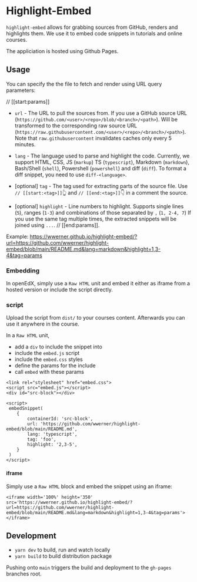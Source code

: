 # Highlight-Embed

`highlight-embed` allows for grabbing sources from GitHub, renders and highlights them.
We use it to embed code snippets in tutorials and online courses.

The appliciation is hosted using Github Pages.

## Usage

You can specify the the file to fetch and render using URL query parameters:

// [[start:params]]
* `url` - The URL to pull the sources from. If you use a GitHub source URL (`https://github.com/<user>/<repo>/blob/<branch>/<path>`).
Will be transformed to the corresponding raw source URL (`https://raw.githubusercontent.com/<user>/<repo>/<branch>/<path>`).
Note that `raw.githubusercontent` invalidates caches only every 5 minutes.

* `lang` - The language used to parse and highlight the code.
Currently, we support HTML, CSS, JS (`markup`) TS (`typescript`), Markdown (`markdown`), Bash/Shell (`shell`), Powershell (`powershell`) and diff (`diff`). To format a diff snippet, you need to use `diff-<language>`.


* [optional] `tag` - The tag used for extracting parts of the source file. 
Use `// [[start:<tag>]]`👆 and `// [[end:<tag>]]`👇 in a comment the source.  

* [optional] `highlight` - Line numbers to highlight. 
Supports single lines (`5`), ranges (`1-3`) and combinations of those separated by `,` (`1, 2-4, 7`)
If you use the same tag multiple times, the extracted snippets will be joined using `...`.
// [[end:params]].

Example: https://wwerner.github.io/highlight-embed/?url=https://github.com/wwerner/highlight-embed/blob/main/README.md&lang=markdown&highlight=1,3-4&tag=params

### Embedding

In openEdX, simply use a `Raw HTML` unit and embed it either as iframe from a hosted version or include the script directly.

### script

Upload the script from `dist/` to your courses content. Afterwards you can use it anywhere in the course.

In a `Raw HTML` unit,

* add a `div` to include the snippet into
* include the `embed.js` script
* include the `embed.css` styles
* define the params for the include
* call `embed` with these params

```
<link rel="stylesheet" href="embed.css">
<script src="embed.js"></script>
<div id="src-block"></div>

<script>
 embedSnippet(
    {
        containerId: 'src-block',
        url: 'https://github.com/wwerner/highlight-embed/blob/main/README.md',
        lang: 'typescript',
        tag: 'foo',
        highlight: '2,3-5',
    }
 )
</script>
```

#### iframe
Simply use a `Raw HTML` block and embed the snippet using an iframe:
```
<iframe width='100%' height='350' src='https://wwerner.github.io/highlight-embed/?url=https://github.com/wwerner/highlight-embed/blob/main/README.md&lang=markdown&highlight=1,3-4&tag=params'></iframe>
```

## Development

* `yarn dev` to build, run and watch locally
* `yarn build` to build distribution package

Pushing onto `main` triggers the build and deployment to the `gh-pages` branches root.
